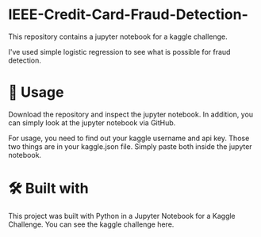 # IEEE-Credit-Card-Fraud-Detection-

This repository contains a jupyter notebook for a kaggle challenge.

I've used simple logistic regression to see what is possible for fraud detection.

# 🔎 Usage
Download the repository and inspect the jupyter notebook. In addition, you can simply look at the jupyter notebook via GitHub.

For usage, you need to find out your kaggle username and api key. Those two things are in your kaggle.json file. Simply paste both inside the jupyter notebook.

# 🛠 Built with
This project was built with Python in a Jupyter Notebook for a Kaggle Challenge. You can see the kaggle challenge here.
